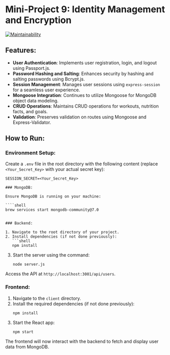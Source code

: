 # Mini-Project 9: Identity Management and Encryption

[![Maintainability](https://api.codeclimate.com/v1/badges/df7d557610ea4dfcb364/maintainability)](https://codeclimate.com/github/Evangre/Project1NodeBasics/maintainability)

## Features:

- **User Authentication**: Implements user registration, login, and logout using Passport.js.
- **Password Hashing and Salting**: Enhances security by hashing and salting passwords using Bcrypt.js.
- **Session Management**: Manages user sessions using `express-session` for a seamless user experience.
- **Mongoose Integration**: Continues to utilize Mongoose for MongoDB object data modeling.
- **CRUD Operations**: Maintains CRUD operations for workouts, nutrition facts, and goals.
- **Validation**: Preserves validation on routes using Mongoose and Express-Validator.

## How to Run:

### Environment Setup:

Create a `.env` file in the root directory with the following content (replace `<Your_Secret_Key>` with your actual secret key):

`````env
SESSION_SECRET=<Your_Secret_Key>

### MongoDB:

Ensure MongoDB is running on your machine:

````shell
brew services start mongodb-community@7.0


### Backend:

1. Navigate to the root directory of your project.
2. Install dependencies (if not done previously):
   ```shell
   npm install
`````

3. Start the server using the command:
   ```shell
   node server.js
   ```

Access the API at `http://localhost:3001/api/users`.

### Frontend:

1. Navigate to the `client` directory.
2. Install the required dependencies (if not done previously):
   ```shell
   npm install
   ```
3. Start the React app:
   ```shell
   npm start
   ```

The frontend will now interact with the backend to fetch and display user data from MongoDB.
